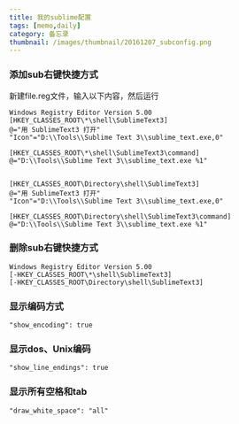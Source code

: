 ```yaml
---
title: 我的sublime配置
tags: [memo,daily]
category: 备忘录
thumbnail: /images/thumbnail/20161207_subconfig.png
---
```

### 添加sub右键快捷方式
新建file.reg文件，输入以下内容，然后运行
```
Windows Registry Editor Version 5.00
[HKEY_CLASSES_ROOT\*\shell\SublimeText3]
@="用 SublimeText3 打开"
"Icon"="D:\\Tools\\Sublime Text 3\\sublime_text.exe,0"

[HKEY_CLASSES_ROOT\*\shell\SublimeText3\command]
@="D:\\Tools\\Sublime Text 3\\sublime_text.exe %1"


[HKEY_CLASSES_ROOT\Directory\shell\SublimeText3]
@="用 SublimeText3 打开"
"Icon"="D:\\Tools\\Sublime Text 3\\sublime_text.exe,0"

[HKEY_CLASSES_ROOT\Directory\shell\SublimeText3\command]
@="D:\\Tools\\Sublime Text 3\\sublime_text.exe %1"
```
### 删除sub右键快捷方式
```
Windows Registry Editor Version 5.00
[-HKEY_CLASSES_ROOT\*\shell\SublimeText3]
[-HKEY_CLASSES_ROOT\Directory\shell\SublimeText3]
```


### 显示编码方式
```
"show_encoding": true
```

### 显示dos、Unix编码
```
"show_line_endings": true
```

### 显示所有空格和tab
```
"draw_white_space": "all"
```